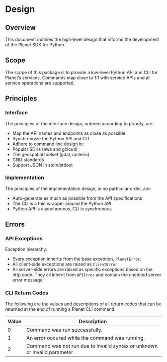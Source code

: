 # Design

## Overview

This document outlines the high-level design that informs the development of
the Planet SDK for Python.

## Scope

The scope of this package is to provide a low-level Python API and CLI for
Planet’s services. Commands map close to 1:1 with service APIs and all service
operations are supported.

## Principles

### Interface

The principles of the interface design, ordered according to priority, are:
* Map the API names and endpoints as close as possible
* Synchronoize the Python API and CLI
* Adhere to command line design in:
 * Popular SDKs (aws and gcloud)
 * The geospatial toolset (gdal, rasterio)
 * GNU standards
* Support JSON in stdin/stdout

### Implementation

The principles of the implementation design, in no particular order, are:

* Auto-generate as much as possible from the API specifications
* The CLI is a thin wrapper around the Python API
* Python API is asynchronous, CLI is synchronous

## Errors

### API Exceptions

Exception hierarchy:
 - Every exception inherits from the base exception, `PlanetError`.
 - All client-side exceptions are raised as `ClientError`.
 - All server-side errors are raised as specific exceptions based on the
http code. They all inherit from `APIError` and contain the unedited server
error message.

### CLI Return Codes

The following are the values and descriptions of all return codes
that can be returned at the end of running a Planet CLI command.

| Value | Description |
| ----------- | ----------- |
| 0 | Command was run successfully. |
| 1 | An error occured while the command was running. |
| 2 | Command was not run due to invalid syntax or unknown or invalid parameter.|
